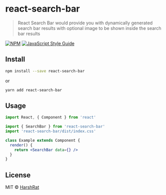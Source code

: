 # react-search-bar

> React Search Bar would provide you with dynamically generated search bar results with optional image to be shown inside the search bar results

[![NPM](https://img.shields.io/npm/v/react-search-bar.svg)](https://www.npmjs.com/package/react-search-bar) [![JavaScript Style Guide](https://img.shields.io/badge/code_style-standard-brightgreen.svg)](https://standardjs.com)

## Install

```bash
npm install --save react-search-bar
```
or
```bash
yarn add react-search-bar
```


## Usage

```jsx
import React, { Component } from 'react'

import { SearchBar } from 'react-search-bar'
import 'react-search-bar/dist/index.css'

class Example extends Component {
  render() {
    return <SearchBar data={} />
  }
}
```

## License

MIT © [HarshRat](https://github.com/HarshRat)
